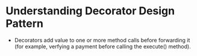 # Understanding Decorator Design Pattern

- Decorators add value to one or more method calls before forwarding it (for example, verfying a payment before calling the execute() method).
